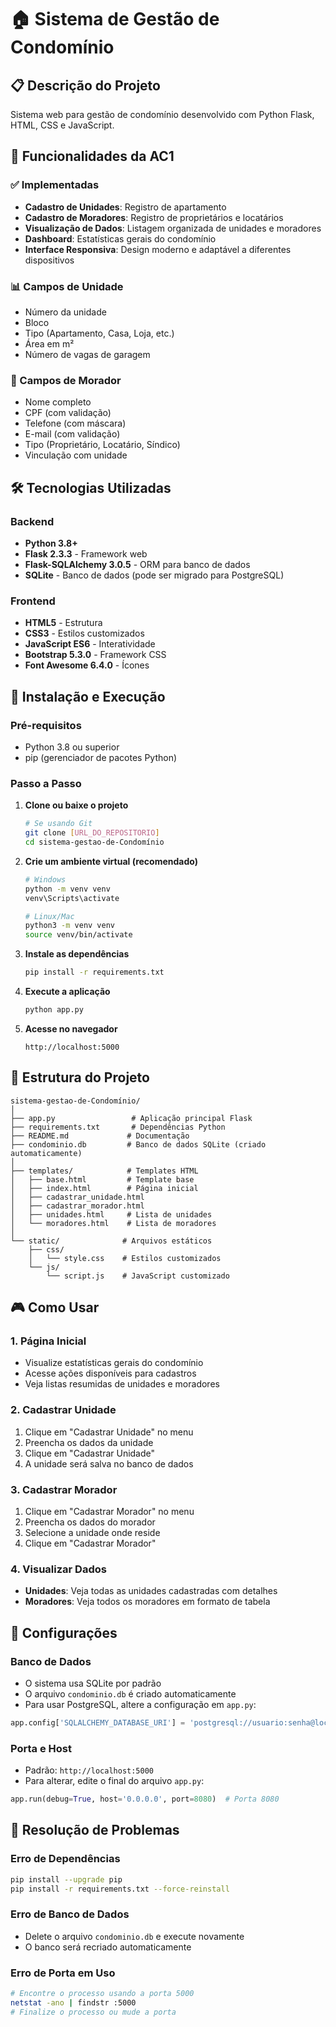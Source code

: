 # 🏠 Sistema de Gestão de Condomínio

## 📋 Descrição do Projeto

Sistema web para gestão de condomínio desenvolvido com Python Flask, HTML, CSS e JavaScript.

## 🎯 Funcionalidades da AC1

### ✅ Implementadas
- **Cadastro de Unidades**: Registro de apartamento
- **Cadastro de Moradores**: Registro de proprietários e locatários 
- **Visualização de Dados**: Listagem organizada de unidades e moradores
- **Dashboard**: Estatísticas gerais do condomínio
- **Interface Responsiva**: Design moderno e adaptável a diferentes dispositivos

### 📊 Campos de Unidade
- Número da unidade
- Bloco
- Tipo (Apartamento, Casa, Loja, etc.)
- Área em m²
- Número de vagas de garagem

### 👥 Campos de Morador
- Nome completo
- CPF (com validação)
- Telefone (com máscara)
- E-mail (com validação)
- Tipo (Proprietário, Locatário, Síndico)
- Vinculação com unidade

## 🛠️ Tecnologias Utilizadas

### Backend
- **Python 3.8+**
- **Flask 2.3.3** - Framework web
- **Flask-SQLAlchemy 3.0.5** - ORM para banco de dados
- **SQLite** - Banco de dados (pode ser migrado para PostgreSQL)

### Frontend
- **HTML5** - Estrutura
- **CSS3** - Estilos customizados
- **JavaScript ES6** - Interatividade
- **Bootstrap 5.3.0** - Framework CSS
- **Font Awesome 6.4.0** - Ícones

## 🚀 Instalação e Execução

### Pré-requisitos
- Python 3.8 ou superior
- pip (gerenciador de pacotes Python)

### Passo a Passo

1. **Clone ou baixe o projeto**
   ```bash
   # Se usando Git
   git clone [URL_DO_REPOSITORIO]
   cd sistema-gestao-de-Condomínio
   ```

2. **Crie um ambiente virtual (recomendado)**
   ```bash
   # Windows
   python -m venv venv
   venv\Scripts\activate

   # Linux/Mac
   python3 -m venv venv
   source venv/bin/activate
   ```

3. **Instale as dependências**
   ```bash
   pip install -r requirements.txt
   ```

4. **Execute a aplicação**
   ```bash
   python app.py
   ```

5. **Acesse no navegador**
   ```
   http://localhost:5000
   ```

## 📁 Estrutura do Projeto

```
sistema-gestao-de-Condomínio/
│
├── app.py                 # Aplicação principal Flask
├── requirements.txt       # Dependências Python
├── README.md             # Documentação
├── condominio.db         # Banco de dados SQLite (criado automaticamente)
│
├── templates/            # Templates HTML
│   ├── base.html         # Template base
│   ├── index.html        # Página inicial
│   ├── cadastrar_unidade.html
│   ├── cadastrar_morador.html
│   ├── unidades.html     # Lista de unidades
│   └── moradores.html    # Lista de moradores
│
└── static/              # Arquivos estáticos
    ├── css/
    │   └── style.css    # Estilos customizados
    └── js/
        └── script.js    # JavaScript customizado
```

## 🎮 Como Usar

### 1. Página Inicial
- Visualize estatísticas gerais do condomínio
- Acesse ações disponíveis para cadastros
- Veja listas resumidas de unidades e moradores

### 2. Cadastrar Unidade
1. Clique em "Cadastrar Unidade" no menu
2. Preencha os dados da unidade
3. Clique em "Cadastrar Unidade"
4. A unidade será salva no banco de dados

### 3. Cadastrar Morador
1. Clique em "Cadastrar Morador" no menu
2. Preencha os dados do morador
3. Selecione a unidade onde reside
4. Clique em "Cadastrar Morador"

### 4. Visualizar Dados
- **Unidades**: Veja todas as unidades cadastradas com detalhes
- **Moradores**: Veja todos os moradores em formato de tabela

## 🔧 Configurações

### Banco de Dados
- O sistema usa SQLite por padrão
- O arquivo `condominio.db` é criado automaticamente
- Para usar PostgreSQL, altere a configuração em `app.py`:

```python
app.config['SQLALCHEMY_DATABASE_URI'] = 'postgresql://usuario:senha@localhost/condominio'
```

### Porta e Host
- Padrão: `http://localhost:5000`
- Para alterar, edite o final do arquivo `app.py`:

```python
app.run(debug=True, host='0.0.0.0', port=8080)  # Porta 8080
```

## 🐛 Resolução de Problemas

### Erro de Dependências
```bash
pip install --upgrade pip
pip install -r requirements.txt --force-reinstall
```

### Erro de Banco de Dados
- Delete o arquivo `condominio.db` e execute novamente
- O banco será recriado automaticamente

### Erro de Porta em Uso
```bash
# Encontre o processo usando a porta 5000
netstat -ano | findstr :5000
# Finalize o processo ou mude a porta
```